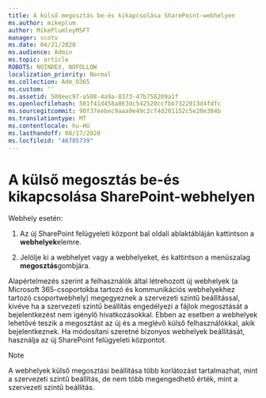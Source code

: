 ```yaml
---
title: A külső megosztás be-és kikapcsolása SharePoint-webhelyen
ms.author: mikeplum
author: MikePlumleyMSFT
manager: scotv
ms.date: 04/21/2020
ms.audience: Admin
ms.topic: article
ROBOTS: NOINDEX, NOFOLLOW
localization_priority: Normal
ms.collection: Adm_O365
ms.custom: ''
ms.assetid: 500eec97-a508-4a9a-8373-47b758209a1f
ms.openlocfilehash: 501f41d458a863dc542520ccfbb7322913d4fdfc
ms.sourcegitcommit: 90f37eebec9aaa9e49c2cf4d201152c5e20e384b
ms.translationtype: MT
ms.contentlocale: hu-HU
ms.lasthandoff: 08/17/2020
ms.locfileid: "46785739"
---
```

# <a name="turn-external-sharing-on-or-off-for-a-sharepoint-site"></a>A külső megosztás be-és kikapcsolása SharePoint-webhelyen

Webhely esetén:
  
1. Az új SharePoint felügyeleti központ bal oldali ablaktábláján kattintson a **webhelyek**elemre.
    
2. Jelölje ki a webhelyet vagy a webhelyeket, és kattintson a menüszalag **megosztás**gombjára.
    
Alapértelmezés szerint a felhasználók által létrehozott új webhelyek (a Microsoft 365-csoportokba tartozó és kommunikációs webhelyekhez tartozó csoportwebhely) megegyeznek a szervezeti szintű beállítással, kivéve ha a szervezeti szintű beállítás engedélyezi a fájlok megosztását a bejelentkezést nem igénylő hivatkozásokkal. Ebben az esetben a webhelyek lehetővé teszik a megosztást az új és a meglévő külső felhasználókkal, akik bejelentkeznek. Ha módosítani szeretné bizonyos webhelyek beállítását, használja az új SharePoint felügyeleti központot.
  
> [!NOTE]
> A webhelyek külső megosztási beállítása több korlátozást tartalmazhat, mint a szervezeti szintű beállítás, de nem több megengedhető érték, mint a szervezeti szintű beállítás. 
  

